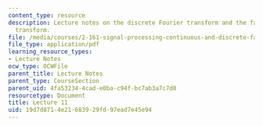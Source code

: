```yaml
---
content_type: resource
description: Lecture notes on the discrete Fourier transform and the fast Fourier
  transform.
file: /media/courses/2-161-signal-processing-continuous-and-discrete-fall-2008/19d7d8714e21683929fd97ead7e45e94_lecture_11.pdf
file_type: application/pdf
learning_resource_types:
- Lecture Notes
ocw_type: OCWFile
parent_title: Lecture Notes
parent_type: CourseSection
parent_uid: 4fa53234-4cad-e0ba-c94f-bc7ab3a7c7d0
resourcetype: Document
title: Lecture 11
uid: 19d7d871-4e21-6839-29fd-97ead7e45e94
---
```

